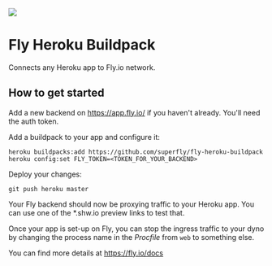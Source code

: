 <a href="https://fly.io/slack/"><img src="https://fly.io/slack/badge.svg"></a>

# Fly Heroku Buildpack

Connects any Heroku app to Fly.io network.

## How to get started

Add a new backend on https://app.fly.io/ if you haven't already. You'll need the auth token.

Add a buildpack to your app and configure it:
```
heroku buildpacks:add https://github.com/superfly/fly-heroku-buildpack
heroku config:set FLY_TOKEN=<TOKEN_FOR_YOUR_BACKEND>
```

Deploy your changes:
```
git push heroku master
```

Your Fly backend should now be proxying traffic to your Heroku app. You can use one of the *.shw.io preview links to test that.

Once your app is set-up on Fly, you can stop the ingress traffic to your dyno by changing the process name in the _Procfile_ from `web` to something else.

You can find more details at https://fly.io/docs
